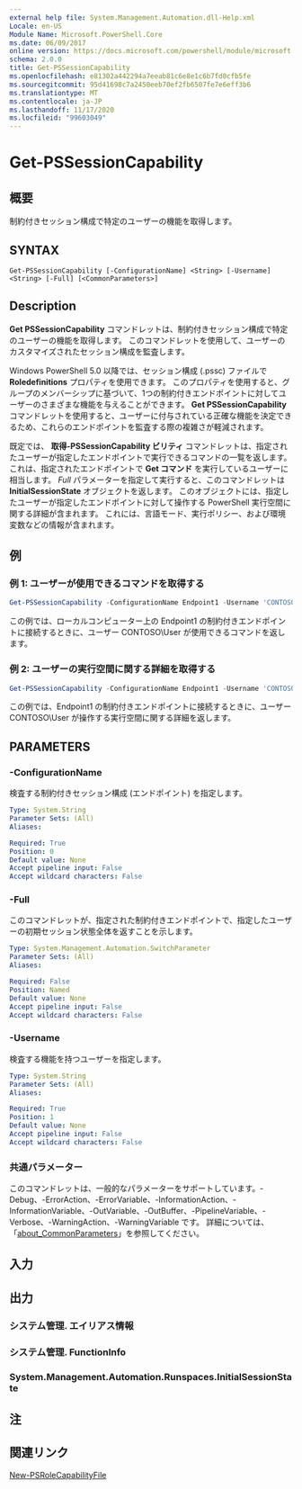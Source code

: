```yaml
---
external help file: System.Management.Automation.dll-Help.xml
Locale: en-US
Module Name: Microsoft.PowerShell.Core
ms.date: 06/09/2017
online version: https://docs.microsoft.com/powershell/module/microsoft.powershell.core/get-pssessioncapability?view=powershell-7.2&WT.mc_id=ps-gethelp
schema: 2.0.0
title: Get-PSSessionCapability
ms.openlocfilehash: e81302a442294a7eeab81c6e8e1c6b7fd0cfb5fe
ms.sourcegitcommit: 95d41698c7a2450eeb70ef2fb6507fe7e6eff3b6
ms.translationtype: MT
ms.contentlocale: ja-JP
ms.lasthandoff: 11/17/2020
ms.locfileid: "99603049"
---
```

# Get-PSSessionCapability

## 概要
制約付きセッション構成で特定のユーザーの機能を取得します。

## SYNTAX

```
Get-PSSessionCapability [-ConfigurationName] <String> [-Username] <String> [-Full] [<CommonParameters>]
```

## Description

**Get PSSessionCapability** コマンドレットは、制約付きセッション構成で特定のユーザーの機能を取得します。
このコマンドレットを使用して、ユーザーのカスタマイズされたセッション構成を監査します。

Windows PowerShell 5.0 以降では、セッション構成 (.pssc) ファイルで **Roledefinitions** プロパティを使用できます。
このプロパティを使用すると、グループのメンバーシップに基づいて、1つの制約付きエンドポイントに対してユーザーのさまざまな機能を与えることができます。
**Get PSSessionCapability** コマンドレットを使用すると、ユーザーに付与されている正確な機能を決定できるため、これらのエンドポイントを監査する際の複雑さが軽減されます。

既定では、 **取得-PSSessionCapability ビリティ** コマンドレットは、指定されたユーザーが指定したエンドポイントで実行できるコマンドの一覧を返します。
これは、指定されたエンドポイントで **Get コマンド** を実行しているユーザーに相当します。
*Full* パラメーターを指定して実行すると、このコマンドレットは **InitialSessionState** オブジェクトを返します。
このオブジェクトには、指定したユーザーが指定したエンドポイントに対して操作する PowerShell 実行空間に関する詳細が含まれます。
これには、言語モード、実行ポリシー、および環境変数などの情報が含まれます。

## 例

### 例 1: ユーザーが使用できるコマンドを取得する

```powershell
Get-PSSessionCapability -ConfigurationName Endpoint1 -Username 'CONTOSO\User'
```

この例では、ローカルコンピューター上の Endpoint1 の制約付きエンドポイントに接続するときに、ユーザー CONTOSO\User が使用できるコマンドを返します。

### 例 2: ユーザーの実行空間に関する詳細を取得する

```powershell
Get-PSSessionCapability -ConfigurationName Endpoint1 -Username 'CONTOSO\User' -Full
```

この例では、Endpoint1 の制約付きエンドポイントに接続するときに、ユーザー CONTOSO\User が操作する実行空間に関する詳細を返します。

## PARAMETERS

### -ConfigurationName

検査する制約付きセッション構成 (エンドポイント) を指定します。

```yaml
Type: System.String
Parameter Sets: (All)
Aliases:

Required: True
Position: 0
Default value: None
Accept pipeline input: False
Accept wildcard characters: False
```

### -Full

このコマンドレットが、指定された制約付きエンドポイントで、指定したユーザーの初期セッション状態全体を返すことを示します。

```yaml
Type: System.Management.Automation.SwitchParameter
Parameter Sets: (All)
Aliases:

Required: False
Position: Named
Default value: None
Accept pipeline input: False
Accept wildcard characters: False
```

### -Username

検査する機能を持つユーザーを指定します。

```yaml
Type: System.String
Parameter Sets: (All)
Aliases:

Required: True
Position: 1
Default value: None
Accept pipeline input: False
Accept wildcard characters: False
```

### 共通パラメーター

このコマンドレットは、一般的なパラメーターをサポートしています。-Debug、-ErrorAction、-ErrorVariable、-InformationAction、-InformationVariable、-OutVariable、-OutBuffer、-PipelineVariable、-Verbose、-WarningAction、-WarningVariable です。 詳細については、「[about_CommonParameters](https://go.microsoft.com/fwlink/?LinkID=113216)」を参照してください。

## 入力

## 出力

### システム管理. エイリアス情報

### システム管理. FunctionInfo

### System.Management.Automation.Runspaces.InitialSessionState

## 注

## 関連リンク

[New-PSRoleCapabilityFile](New-PSRoleCapabilityFile.md)

